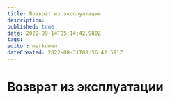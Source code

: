 ```yaml
---
title: Возврат из эксплуатации
description: 
published: true
date: 2022-09-14T05:14:42.980Z
tags: 
editor: markdown
dateCreated: 2022-08-31T08:56:42.591Z
---
```


# Возврат из эксплуатации

